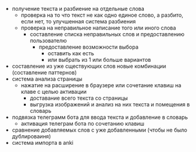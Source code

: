 - получение текста и разбиение на отдельные слова
  - проверка на то что текст не как одно единое слово, а разбито, если нет, то улучшенная система разбиения
  - проверка на неправильное написание того или иного слова
    - составление списка неправильных слов и предоставлению пользователю
      - предоставление возможности выбора
        - оставить как есть
        - или выбрать из 1 или больше вариантов
- составление из уже сществующих слов новые комбинации (составление паттернов)
- система анализа страницы
  - нажатие на расширение в браузере или сочетание клавиш на клаве с целью активации
    - доставание всего текста со страницы
    - выгрузка изображений и анализ на них текста и помещения в словарь
- подвязка телеграмм бота для ввода текста и добавление в словарь
  - активация телеграм бота по сочетанию клавиш
- сравнение добавляемых слов с уже добавленными (чтобы не было дублироваиня)
- система импорта в anki
